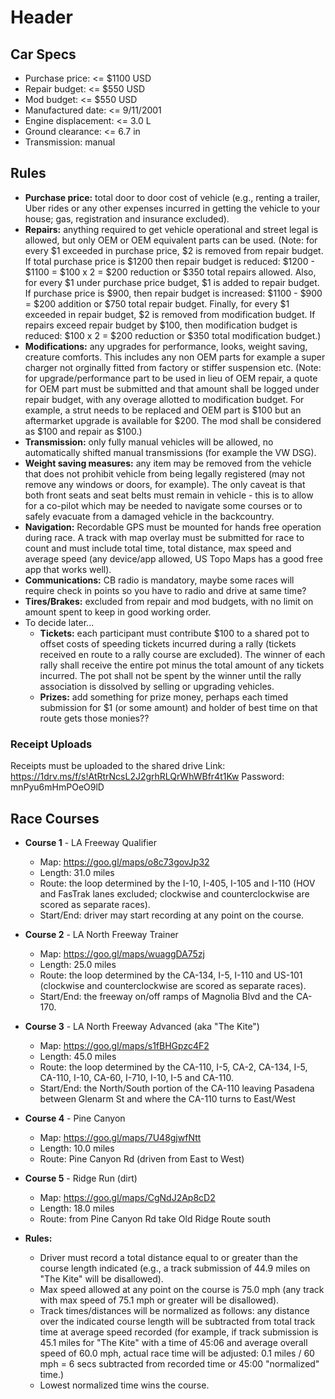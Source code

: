 <!-- TITLE: Rally Cars -->
<!-- SUBTITLE: A quick summary of Rally Cars -->

# Header

## Car Specs
* Purchase price: <= $1100 USD
* Repair budget: <= $550 USD
* Mod budget: <= $550 USD
* Manufactured date: <= 9/11/2001
* Engine displacement: <= 3.0 L
* Ground clearance: <= 6.7 in
* Transmission: manual

## Rules
* **Purchase price:** total door to door cost of vehicle (e.g., renting a trailer, Uber rides or any other expenses incurred in getting the vehicle to your house; gas, registration and insurance excluded).
* **Repairs:** anything required to get vehicle operational and street legal is allowed, but only OEM or OEM equivalent parts can be used. (Note: for every $1 exceeded in purchase price, $2 is removed from repair budget. If total purchase price is $1200 then repair budget is reduced: $1200 - $1100 = $100 x 2 = $200 reduction or $350 total repairs allowed.  Also, for every $1 under purchase price budget, $1 is added to repair budget. If purchase price is $900, then repair budget is increased: $1100 - $900 = $200 addition or $750 total repair budget. Finally, for every $1 exceeded in repair budget, $2 is removed from modification budget.  If repairs exceed repair budget by $100, then modification budget is reduced: $100 x 2 = $200 reduction or $350 total modification budget.)
* **Modifications:** any upgrades for performance, looks, weight saving, creature comforts. This includes any non OEM parts for example a super charger not orginally fitted from factory or stiffer suspension etc.  (Note: for upgrade/performance part to be used in lieu of OEM repair, a quote for OEM part must be submitted and that amount shall be logged under repair budget, with any overage allotted to modification budget. For example, a strut needs to be replaced and OEM part is $100 but an aftermarket upgrade is available for $200.  The mod shall be considered as $100 and repair as $100.)
* **Transmission:** only fully manual vehicles will be allowed, no automatically shifted manual transmissions (for example the VW DSG).
* **Weight saving measures:** any item may be removed from the vehicle that does not prohibit vehicle from being legally registered (may not remove any windows or doors, for example). The only caveat is that both front seats and seat belts must remain in vehicle - this is to allow for a co-pilot which may be needed to navigate some courses or to safely evacuate from a damaged vehicle in the backcountry.
* **Navigation:** Recordable GPS must be mounted for hands free operation during race.  A track with map overlay must be submitted for race to count and must include total time, total distance, max speed and average speed (any device/app allowed, US Topo Maps has a good free app that works well).
* **Communications:** CB radio is mandatory, maybe some races will require check in points so you have to radio and drive at same time?
* **Tires/Brakes:** excluded from repair and mod budgets, with no limit on amount spent to keep in good working order.
* To decide later...
	* **Tickets:** each participant must contribute $100 to a shared pot to offset costs of speeding tickets incurred during a rally (tickets received en route to a rally course are excluded). The winner of each rally shall receive the entire pot minus the total amount of any tickets incurred.  The pot shall not be spent by the winner until the rally association is dissolved by selling or upgrading vehicles.
	* **Prizes:** add something for prize money, perhaps each timed submission for $1 (or some amount) and holder of best time on that route gets those monies??

### Receipt Uploads
Receipts must be uploaded to the shared drive 
Link: https://1drv.ms/f/s!AtRtrNcsL2J2grhRLQrWhWBfr4t1Kw
Password: mnPyu6mHmPOeO9lD


## Race Courses
* **Course 1** - LA Freeway Qualifier
	* Map:  https://goo.gl/maps/o8c73govJp32
	* Length: 31.0 miles
	* Route: the loop determined by the I-10, I-405, I-105 and I-110 (HOV and FasTrak lanes excluded; clockwise and counterclockwise are scored as separate races).
	* Start/End: driver may start recording at any point on the course.

* **Course 2** - LA North Freeway Trainer
	* Map: https://goo.gl/maps/wuaggDA75zj
	* Length: 25.0 miles
	* Route: the loop determined by the CA-134, I-5, I-110 and US-101 (clockwise and counterclockwise are scored as separate races).
	* Start/End: the freeway on/off ramps of Magnolia Blvd and the CA-170.

* **Course 3** - LA North Freeway Advanced (aka "The Kite")
	* Map: https://goo.gl/maps/s1fBHGpzc4F2
	* Length: 45.0 miles
	* Route: the loop determined by the CA-110, I-5, CA-2, CA-134, I-5, CA-110, I-10, CA-60, I-710, I-10, I-5 and CA-110.
	* Start/End: the North/South portion of the CA-110 leaving Pasadena between Glenarm St and where the CA-110 turns to East/West

* **Course 4** - Pine Canyon
	* Map: https://goo.gl/maps/7U48gjwfNtt
	* Length: 10.0 miles
	* Route: Pine Canyon Rd (driven from East to West)

* **Course 5** - Ridge Run (dirt)
	* Map: https://goo.gl/maps/CgNdJ2Ap8cD2
	* Length: 18.0 miles
	* Route: from Pine Canyon Rd take Old Ridge Route south

*  **Rules:**
	* Driver must record a total distance equal to or greater than the course length indicated (e.g., a track submission of 44.9 miles on "The Kite" will be disallowed).
	* Max speed allowed at any point on the course is 75.0 mph (any track with max speed of 75.1 mph or greater will be disallowed).
	* Track times/distances will be normalized as follows: any distance over the indicated course length will be subtracted from total track time at average speed recorded (for example, if track submission is 45.1 miles for "The Kite" with a time of 45:06 and average overall speed of 60.0 mph, actual race time will be adjusted: 0.1 miles / 60 mph = 6 secs subtracted from recorded time or 45:00 "normalized" time.)
	* Lowest normalized time wins the course.